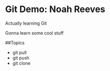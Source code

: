 # Git Demo: Noah Reeves

Actually learning Git

Gonna learn some cool stuff

##Topics
- git pull
- git push
- git clone